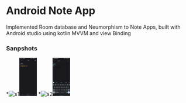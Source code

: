 # Android Note App

Implemented Room database and Neumorphism to Note Apps, built with Android studio using kotlin MVVM and view Binding

### Sanpshots
*![s1]()<img src="./screenshot/s1.png" width="48">
*![s2]()<img src="./screenshot/s5.png" width="48">
